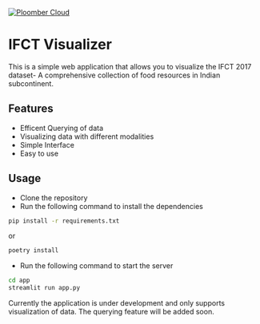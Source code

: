 [![Ploomber Cloud](https://github.com/p1utoze/IFCT/actions/workflows/ploomber-cloud.yaml/badge.svg?branch=main)](https://github.com/p1utoze/IFCT/actions/workflows/ploomber-cloud.yaml)

# IFCT Visualizer

This is a simple web application that allows you to visualize the IFCT 2017 dataset- A comprehensive collection of food resources in Indian subcontinent.

## Features
- Efficent Querying of data
- Visualizing data with different modalities
- Simple Interface
- Easy to use

## Usage
- Clone the repository
- Run the following command to install the dependencies
```bash
pip install -r requirements.txt
```
or 
```bash
poetry install 
```
- Run the following command to start the server
```bash
cd app
streamlit run app.py
```


Currently the application is under development and only supports visualization of data. The querying feature will be added soon.
